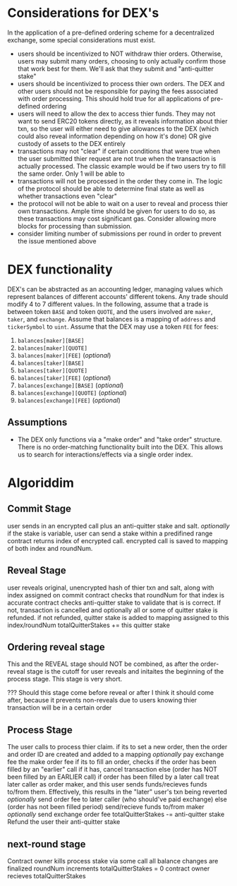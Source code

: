 # Considerations for DEX's

In the application of a pre-defined ordering scheme for a decentralized exchange, some special considerations must exist. 
- users should be incentivized to NOT withdraw thier orders. Otherwise, users may submit many orders, choosing to only actually confirm those that work best for them. We'll ask that they submit and "anti-quitter stake"
- users should be incentivized to process thier own orders. The DEX and other users should not be responsible for paying the fees associated with order processing. This should hold true for all applications of pre-defined ordering
- users will need to allow the dex to access thier funds. They may not want to send ERC20 tokens directly, as it reveals information about thier txn, so the user will either need to give allowances to the DEX (which could also reveal information depending on how it's done) OR give custody of assets to the DEX entirely
- transactions may not "clear" if certain conditions that were true when the user submitted thier request are not true when the transaction is actually processed. The classic example would be if two users try to fill the same order. Only 1 will be able to
- transactions will not be processed in the order they come in. The logic of the protocol should be able to determine final state as well as whether transactions even "clear"
- the protocol will not be able to wait on a user to reveal and process thier own transactions. Ample time should be given for users to do so, as these transactions may cost significant gas. Consider allowing more blocks for processing than submission.
- consider limiting number of submissions per round in order to prevent the issue mentioned above

# DEX functionality

DEX's can be abstracted as an accounting ledger, managing values which represent balances of different accounts' different tokens. Any trade should modify 4 to 7 different values. In the following, assume that a trade is between token `BASE` and token `QUOTE`, and the users involved are `maker`, `taker`, and `exchange`. Assume that balances is a mapping of `address` and `tickerSymbol` to `uint`. Assume that the DEX may use a token `FEE` for fees:

1)  `balances[maker][BASE]`
2)  `balances[maker][QUOTE]`
3)  `balances[maker][FEE]`  (*optional*)
4)  `balances[taker][BASE]`
5)  `balances[taker][QUOTE]`
6)  `balances[taker][FEE]`   (*optional*)
7)  `balances[exchange][BASE]`  (*optional*)
8)  `balances[exchange][QUOTE]`   (*optional*)
9)  `balances[exchange][FEE]` (*optional*)

## Assumptions

- The DEX only functions via a "make order" and "take order" structure. There is no order-matching functionality built into the DEX. This allows us to search for interactions/effects via a single order index.

# Algoriddim

## Commit Stage

user sends in an encrypted call plus an anti-quitter stake and salt.
*optionally* if the stake is variable, user can send a stake within a predifined range
contract returns index of encrypted call.
encrypted call is saved to mapping of both index and roundNum.

## Reveal Stage

user reveals original, unencrypted hash of thier txn and salt, along with index assigned on commit
contract checks that roundNum for that index is accurate
contract checks anti-quitter stake to validate that is is correct. If not, transaction is cancelled and optionally all or some of quitter stake is refunded.
if not refunded, quitter stake is added to mapping assigned to this index/roundNum
totalQuitterStakes += this quitter stake

## Ordering reveal stage

This and the REVEAL stage should NOT be combined, as after the order-reveal stage is the cutoff for user reveals and initaites the beginning of the process stage. This stage is very short.

??? Should this stage come before reveal or after
  I think it should come after, because it prevents non-reveals due to users knowing thier transaction will be in a certain order

## Process Stage

The user calls to process thier claim. 
  if its to set a new order, 
    then the order and order ID are created and added to a mapping
    *optionally* pay exchange fee the make order fee 
  if its to fill an order,
    checks if the order has been filled by an "earlier" call
      if it has, cancel transaction
    else (order has NOT been filled by an EARLIER call)
      if order has been filled by a later call
        treat later caller as order maker, and this user sends funds/recieves funds to/from them. Effectively, this results in the "later" user's txn being reverted
        *optionally* send order fee to later caller (who should've paid exchange)
      else (order has not been filled period)
        send/recieve funds to/from maker
        *optionally* send exchange order fee
totalQuitterStakes -= anti-quitter stake
Refund the user their anti-quitter stake


## next-round stage
Contract owner kills process stake via some call
all balance changes are finalized
roundNum increments
totalQuitterStakes = 0
contract owner recieves totalQuitterStakes


